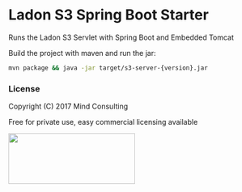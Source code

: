 # Ladon S3 Spring Boot Starter
Runs the Ladon S3 Servlet with Spring Boot and Embedded Tomcat

Build the project with maven and run the jar:
```bash
mvn package && java -jar target/s3-server-{version}.jar
```


### License
Copyright (C) 2017 Mind Consulting

Free for private use, easy commercial licensing available

<a href="http://mind-consulting.de/"><img src="http://mind-consulting.de/img/logo_no_bg.png"  height="100" width="250" ></a>

